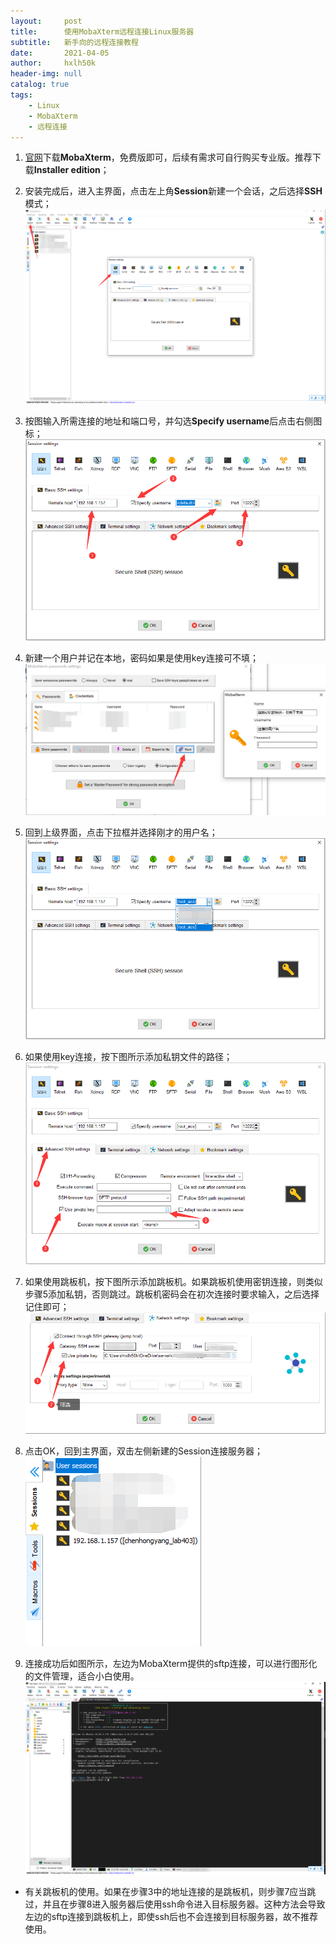 ```yaml
---
layout:     post
title:      使用MobaXterm远程连接Linux服务器
subtitle:   新手向的远程连接教程
date:       2021-04-05
author:     hxlh50k
header-img: null
catalog: true
tags:
    - Linux
    - MobaXterm
    - 远程连接
---
```

1. [官网](https://mobaxterm.mobatek.net/)下载**MobaXterm**，免费版即可，后续有需求可自行购买专业版。推荐下载**Installer edition**；

2. 安装完成后，进入主界面，点击左上角**Session**新建一个会话，之后选择**SSH**模式；    
![picture1](/img/artical/2021-04-05-01/01.jpg)

3. 按图输入所需连接的地址和端口号，并勾选**Specify username**后点击右侧图标；  
![picture2](/img/artical/2021-04-05-01/02.jpg)

4. 新建一个用户并记在本地，密码如果是使用key连接可不填；  
![picture3](/img/artical/2021-04-05-01/03.jpg)

5. 回到上级界面，点击下拉框并选择刚才的用户名；  
![picture4](/img/artical/2021-04-05-01/04.jpg)

6. 如果使用key连接，按下图所示添加私钥文件的路径；  
![picture5](/img/artical/2021-04-05-01/05.jpg)

7. 如果使用跳板机，按下图所示添加跳板机。如果跳板机使用密钥连接，则类似步骤5添加私钥，否则跳过。跳板机密码会在初次连接时要求输入，之后选择记住即可；  
![picture6](/img/artical/2021-04-05-01/06.jpg)

8. 点击OK，回到主界面，双击左侧新建的Session连接服务器；  
![picture7](/img/artical/2021-04-05-01/07.jpg)

9. 连接成功后如图所示，左边为MobaXterm提供的sftp连接，可以进行图形化的文件管理，适合小白使用。
![picture8](/img/artical/2021-04-05-01/08.jpg)

* 有关跳板机的使用。如果在步骤3中的地址连接的是跳板机，则步骤7应当跳过，并且在步骤8进入服务器后使用ssh命令进入目标服务器。这种方法会导致左边的sftp连接到跳板机上，即使ssh后也不会连接到目标服务器，故不推荐使用。
